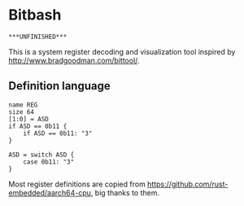 # Bitbash

`***UNFINISHED***`

This is a system register decoding and visualization tool inspired by http://www.bradgoodman.com/bittool/.

## Definition language
```
name REG
size 64
[1:0] = ASD
if ASD == 0b11 {
	if ASD == 0b11: "3"
}

ASD = switch ASD {
	case 0b11: "3"
}

```

Most register definitions are copied from https://github.com/rust-embedded/aarch64-cpu, big thanks to them.
